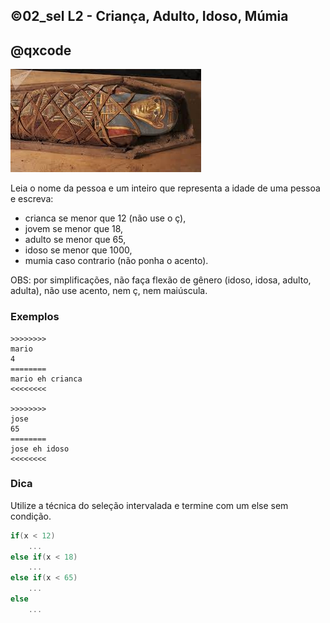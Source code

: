 ## ©02_sel L2 - Criança, Adulto, Idoso, Múmia
## @qxcode

![](__capa.jpg)

Leia o nome da pessoa e um inteiro que representa a idade de uma pessoa e escreva:

*   crianca se menor que 12 (não use o ç),
*   jovem se menor que 18,
*   adulto se menor que 65,
*   idoso se menor que 1000,
*   mumia caso contrario (não ponha o acento).

OBS: por simplificações, não faça flexão de gênero (idoso, idosa, adulto, adulta), não use acento, nem ç, nem maiúscula. 


### Exemplos

```
>>>>>>>>
mario
4
========
mario eh crianca
<<<<<<<<

>>>>>>>>
jose
65
========
jose eh idoso
<<<<<<<<
```

### Dica
Utilize a técnica do seleção intervalada e termine com um else sem condição.

```c
if(x < 12)  
    ...  
else if(x < 18)  
    ...
else if(x < 65)  
    ...
else
    ...
```

